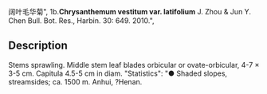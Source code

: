 阔叶毛华菊",
1b.**Chrysanthemum vestitum var. latifolium** J. Zhou & Jun Y. Chen Bull. Bot. Res., Harbin. 30: 649. 2010.",

## Description
Stems sprawling. Middle stem leaf blades orbicular or ovate-orbicular, 4-7 × 3-5 cm. Capitula 4.5-5 cm in diam.
  "Statistics": "● Shaded slopes, streamsides; ca. 1500 m. Anhui, ?Henan.
